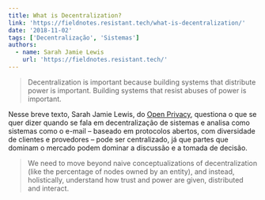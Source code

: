 ```yaml
---
title: What is Decentralization?
link: 'https://fieldnotes.resistant.tech/what-is-decentralization/'
date: '2018-11-02'
tags: ['Decentralização', 'Sistemas']
authors:
  - name: Sarah Jamie Lewis
    url: 'https://fieldnotes.resistant.tech/'
---
```

> Decentralization is important because building systems that distribute power is important. Building systems that resist abuses of power is important.

Nesse breve texto, Sarah Jamie Lewis, do [Open Privacy](https://openprivacy.ca/), questiona o que se quer dizer quando se fala em decentralização de sistemas e analisa como sistemas como o e-mail – baseado em protocolos abertos, com diversidade de clientes e provedores – pode ser centralizado, já que partes que dominam o mercado podem dominar a discussão e a tomada de decisão.

> We need to move beyond naive conceptualizations of decentralization (like the percentage of nodes owned by an entity), and instead, holistically, understand how trust and power are given, distributed and interact.
